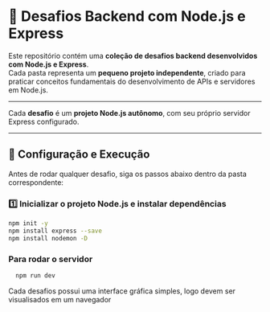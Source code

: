 # 🚀 Desafios Backend com Node.js e Express

Este repositório contém uma **coleção de desafios backend desenvolvidos com Node.js e Express**.  
Cada pasta representa um **pequeno projeto independente**, criado para praticar conceitos fundamentais do desenvolvimento de APIs e servidores em Node.js.

---

Cada **desafio** é um **projeto Node.js autônomo**, com seu próprio servidor Express configurado.

---

## 🧰 Configuração e Execução

Antes de rodar qualquer desafio, siga os passos abaixo dentro da pasta correspondente:

### 1️⃣ Inicializar o projeto Node.js e instalar dependências
```bash
npm init -y
npm install express --save
npm install nodemon -D
```

### Para rodar o servidor

```bash
  npm run dev
```

Cada desafios possui uma interface gráfica simples, logo devem ser visualisados em um navegador
